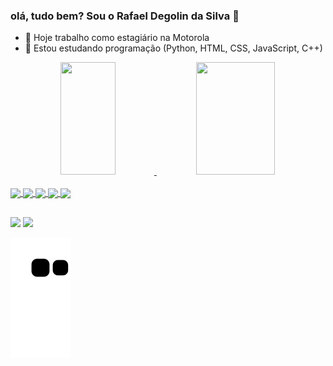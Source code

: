 ### olá, tudo bem? Sou o Rafael Degolin da Silva 👋


- 🔭 Hoje trabalho como estagiário na Motorola
- 🌱 Estou estudando programação (Python, HTML, CSS, JavaScript, C++)

<div align="center">
  <a href="https://github.com/Rafadegolin">
  <img height="180em" width="42%" src="https://github-readme-stats.vercel.app/api?username=Rafadegolin&show_icons=true&theme=dark&include_all_commits=true&count_private=true"/>
  <img height="180em" width="50%" src="https://github-readme-stats.vercel.app/api/top-langs/?username=Rafadegolin&layout=compact&langs_count=7&theme=dark"/>
</div>
<div style="display: inline_block"><br>
  <img align="center" height="30" src="https://img.shields.io/badge/Python-14354C?style=for-the-badge&logo=python&logoColor=white">
  <img align="center" height="30" src="https://img.shields.io/badge/HTML5-E34F26?style=for-the-badge&logo=html5&logoColor=white">
  <img align="center" height="30" src="https://img.shields.io/badge/CSS3-1572B6?style=for-the-badge&logo=css3&logoColor=white">
  <img align="center" height="30" src="https://img.shields.io/badge/JavaScript-F7DF1E?style=for-the-badge&logo=javascript&logoColor=black">
  <img align="center" height="30" src="https://img.shields.io/badge/C%2B%2B-00599C?style=for-the-badge&logo=c%2B%2B&logoColor=white">
</div>

##
  
 
<div>
  <a href="https://www.linkedin.com/in/rafael-degolin-da-silva-0352b31a1/" target="_blank"><img src="https://img.shields.io/badge/-LinkedIn-%230077B5?style=for-the-badge&logo=linkedin&logoColor=white" target="_blank"></a> 
  <a href="https://www.instagram.com/rafael_degolin/" target="_blank"><img src="https://img.shields.io/badge/-Instagram-%23E4405F?style=for-the-badge&logo=instagram&logoColor=white" target="_blank"></a> 
 
  ![Snake animation](https://github.com/Rafadegolin/Rafadegolin/blob/output/github-contribution-grid-snake.svg)
  
</div>
